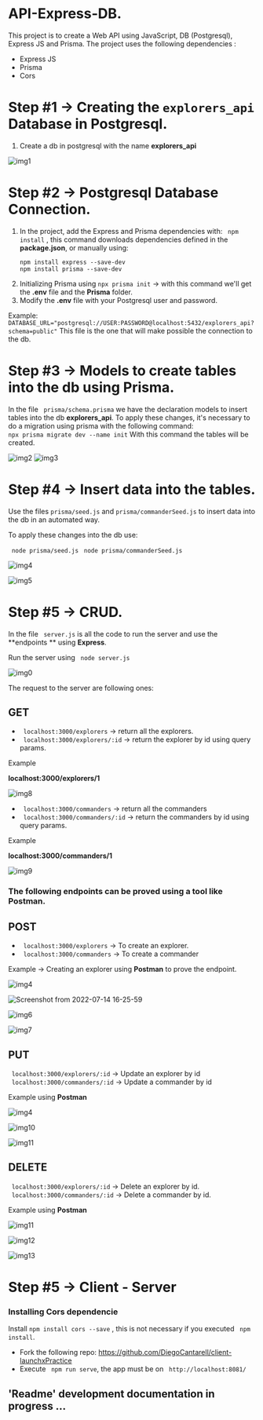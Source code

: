 # API-Express-DB.
This project is to create a Web API using JavaScript, DB (Postgresql), Express JS and Prisma.
The project uses the following dependencies :
- Express JS 
- Prisma
- Cors
# Step #1 -> Creating the  ``` explorers_api ``` Database in Postgresql.

1. Create a db in postgresql with the name **explorers_api**

![img1](https://user-images.githubusercontent.com/92350521/179082565-732ba9fb-2e9c-4c3b-ba54-539772f41c2a.png)


# Step #2 -> Postgresql Database Connection.
1.  In the project, add the Express and Prisma dependencies with:
```  npm install ``` , this command downloads dependencies defined in the **package.json**, or manually using:
	``` 
	npm install express --save-dev
	npm install prisma --save-dev 
  	``` 
2. Initializing Prisma using ``` npx prisma init ```  -> with this command we'll get the **.env** file and the **Prisma** folder.
3.  Modify the **.env** file with your Postgresql user and password.

Example: 
``` DATABASE_URL="postgresql://USER:PASSWORD@localhost:5432/explorers_api?schema=public" ``` 
This file is the one that will make possible the connection to the db.

# Step #3 -> Models to create tables into the db using  Prisma. 
In the file ``` prisma/schema.prisma```  we have the declaration models to insert tables into the db **explorers_api**.
To apply these changes, it's necessary to do a migration using prisma with the following command:  
``` npx prisma migrate dev --name init ``` 
With this command the tables will be created.


![img2](https://user-images.githubusercontent.com/92350521/179084922-7881c180-73e0-4f43-aed7-4c83724da8d3.png)
![img3](https://user-images.githubusercontent.com/92350521/179084931-8149f3eb-25e0-433b-bf0e-f1d2e2fbd137.png)



# Step #4 -> Insert data into the tables. 
Use the files ```prisma/seed.js```  and ```prisma/commanderSeed.js```  to insert data into the db in an automated way.

To apply these changes into the db use:

``` node prisma/seed.js``` 
``` node prisma/commanderSeed.js``` 

![img4](https://user-images.githubusercontent.com/92350521/179087754-88a31361-f711-4ddb-b61c-1ec67f46b14a.png)

![img5](https://user-images.githubusercontent.com/92350521/179087781-1c7d6c7f-1c68-4e8f-9f09-15cda7710844.png)

# Step #5 -> CRUD.
In the file ``` server.js```  is all the code to run the server  and use  the **endpoints ** using  **Express**.

Run the server using  ``` node server.js``` 


![img0](https://user-images.githubusercontent.com/92350521/179089105-216bf213-ed19-4127-ac46-805cbaf1dc0f.png)

The request to the server are following ones:

## GET

- ``` localhost:3000/explorers```  -> return all the explorers.
- ``` localhost:3000/explorers/:id```  -> return the explorer by id using query params.

Example

**localhost:3000/explorers/1**

![img8](https://user-images.githubusercontent.com/92350521/179090452-7621cfb9-c011-419e-ad47-c86b23c5e236.png)


- ``` localhost:3000/commanders```  -> return all the commanders
- ``` localhost:3000/commanders/:id```  -> return the commanders by id using query params.

Example

**localhost:3000/commanders/1**

![img9](https://user-images.githubusercontent.com/92350521/179090564-f844abd2-662c-4875-865c-91b1d6e94a2c.png)

### The following endpoints can be proved using a tool like **Postman**.

## POST

- ``` localhost:3000/explorers```   -> To create an explorer.
- ``` localhost:3000/commanders```   -> To create a commander

Example -> Creating an explorer using **Postman** to prove the endpoint.

![img4](https://user-images.githubusercontent.com/92350521/179089316-a10609c4-1a26-4f5d-86de-2446866d5727.png) 

![Screenshot from 2022-07-14 16-25-59](https://user-images.githubusercontent.com/92350521/179089344-180f7e75-6312-4554-9088-f1ee6c5c9135.png)

![img6](https://user-images.githubusercontent.com/92350521/179089493-c368eb17-6d74-4213-bf30-957649d2658c.png)

![img7](https://user-images.githubusercontent.com/92350521/179089716-b3479f61-594a-4052-a533-57fd0a8b6606.png)

## PUT
``` localhost:3000/explorers/:id``` -> Update an explorer by id   
``` localhost:3000/commanders/:id``` -> Update a commander by id   

Example using **Postman**

![img4](https://user-images.githubusercontent.com/92350521/179091050-e34cafc7-1969-4459-830d-8f721d9fee57.png)

![img10](https://user-images.githubusercontent.com/92350521/179091187-f4f65ec7-6a94-48c6-a275-d8403418f939.png)

![img11](https://user-images.githubusercontent.com/92350521/179091301-0773994b-908c-4f5c-8b2e-749f0df5038c.png)

## DELETE
``` localhost:3000/explorers/:id``` -> Delete an explorer by id.  
``` localhost:3000/commanders/:id``` -> Delete a commander by id.

Example using **Postman**

![img11](https://user-images.githubusercontent.com/92350521/179091646-da30bd15-ccde-46e3-9972-25b1920ac05e.png)

![img12](https://user-images.githubusercontent.com/92350521/179091781-642afaa5-7e56-495f-b264-fbaa28a6fcf2.png)

![img13](https://user-images.githubusercontent.com/92350521/179091881-987db426-ece9-4735-a322-5d6760bf038b.png)

# Step #5 -> Client - Server

### Installing Cors dependencie

Install  ``` npm install cors --save ``` , this is not necessary if you executed ``` npm install```.

- Fork the following repo: https://github.com/DiegoCantarell/client-launchxPractice
- Execute ``` npm run serve```,  the app must be on ``` http://localhost:8081/``` 

## 'Readme' development documentation in progress ...
